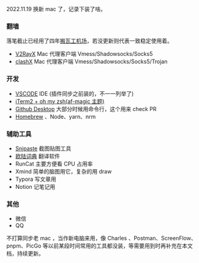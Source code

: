 2022.11.19 换新 mac 了，记录下装了啥。

### 翻墙
 落笔截止已经用了四年[搬瓦工机场](https://justmysocks3.net/members/clientarea.php)，若没更新则代表一致稳定使用着。

 - [V2RayX](https://github.com/Cenmrev/V2RayX) Mac 代理客户端 Vmess/Shadowsocks/Socks5
 - [clashX](https://github.com/yichengchen/clashX)  Mac 代理客户端 Vmess/Shadowsocks/Socks5/Trojan

### 开发
 - [VSCODE](https://code.visualstudio.com/) IDE (插件同步之前装的，不一一列举了)
 - [iTerm2 + oh my zsh(af-magic 主题)](https://zhuanlan.zhihu.com/p/435518571)
 - [Github Desktop](https://desktop.github.com/) 大部分时候用命令行，这个用来 check PR
 - [Homebrew](https://zhuanlan.zhihu.com/p/90508170) 、Node、yarn、nrm


### 辅助工具
 - [Snipaste](https://www.snipaste.com/) 截图贴图工具
 - [欧陆词典](https://www.eudic.net/v4/en/app/download) 翻译软件
 - RunCat 主要方便看 CPU 占用率
 - Xmind 简单的脑图用它，复杂的用 draw
 - Typora 写文章用
 - Notion 记笔记用

### 其他
 - 微信
 - QQ

不打算同步老 mac ，当作新电脑来用，像 Charles 、Postman、ScreenFlow、pnpm、PicGo 等以前某段时间常用的工具都没装，等需要用到时再补充在本文档，持续更新。